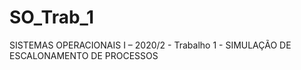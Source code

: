 # SO_Trab_1
SISTEMAS OPERACIONAIS I – 2020/2 - Trabalho 1 - SIMULAÇÃO DE ESCALONAMENTO DE PROCESSOS
